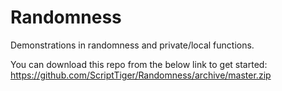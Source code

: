 # Randomness
Demonstrations in randomness and private/local functions.

You can download this repo from the below link to get started:  
https://github.com/ScriptTiger/Randomness/archive/master.zip
